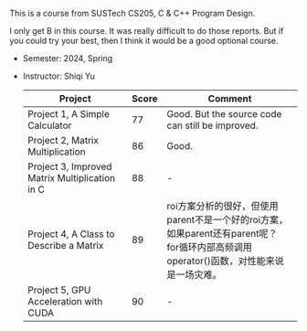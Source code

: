 This is a course from SUSTech CS205, C & C++ Program Design.

I only get B in this course. It was really difficult to do those reports. But if you could try your best, then I think it would be a good optional course.



* Semester: 2024, Spring

* Instructor: Shiqi Yu

    

    | Project                                         | Score | Comment                                                      |
    | ----------------------------------------------- | ----- | ------------------------------------------------------------ |
    | Project 1,  A Simple Calculator                 | 77    | Good. But the source code can still be improved.             |
    | Project 2,  Matrix Multiplication               | 86    | Good.                                                        |
    | Project 3,  Improved Matrix Multiplication in C | 88    | -                                                            |
    | Project 4,  A Class to Describe a Matrix        | 89    | roi方案分析的很好，但使用parent不是一个好的roi方案，如果parent还有parent呢？<br />for循环内部高频调用operator()函数，对性能来说是一场灾难。 |
    | Project 5,  GPU Acceleration with CUDA          | 90    | -                                                            |